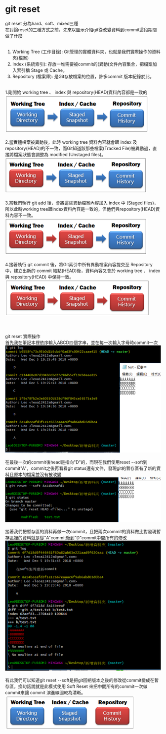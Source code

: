 # git reset
git reset 分為hard、soft、mixed三種<br>
在討論reset的三種方式之前，先來以圖示介紹git從改變資料到commit這段期間做了什麼<br><br>
1. Working Tree (工作目錄):  Git管理的實體資料夾，也就是我們實際操作的資料夾(檔案)<br>
2. Index (系統索引):  存放一堆需要被commit的(異動)文件內容集合，把檔案加入索引稱 Stage 或 Cache。<br>
3. Repository (檔案庫):  是Git存放檔案的位置，許多commit 版本紀錄於此。<br><br>

1.剛開始 working tree 、 index 與 repository(HEAD)資料內容都是一致的<br>
![image](https://github.com/ITE03050654/git_reset/blob/master/commit1.PNG)</br></br>
2.當實體檔案被異動後，此時 working tree 資料內容就會跟 index 及 repository(HEAD)的不一致，而Git知道該那些檔案(Tracked File)被異動過，直接將檔案狀態會調整為 modified (Unstaged files)。<br>
![image](https://github.com/ITE03050654/git_reset/blob/master/commit2.PNG)</br></br>
3.當我們執行 git add 後，會將這些異動檔案內容加入 index 中 (Staged files)，所以此時working tree跟index資料內容是一致的，但他們與repository(HEAD)資料內容不一致。</br>
![image](https://github.com/ITE03050654/git_reset/blob/master/commit3.PNG)</br></br>
4.接著執行 git commit 後，將Git索引中所有異動檔案內容提交至 Repository 中，建立出新的 commit 結點(HEAD)後，資料內容又會於 working tree 、 index 與 repository(HEAD) 中保持一致。</br>
![image](https://github.com/ITE03050654/git_reset/blob/master/commit4.PNG)</br></br>
</br></br>
git reset 實際操作</br>
首先我在筆記本裡依序輸入ABCD四個字串，並在每一次輸入字母時commit一次</br>
![image](https://github.com/ITE03050654/git_reset/blob/master/soft1.PNG)</br></br>
在最後一次的commit後head是指向"D"的，而現在我們使用reset --soft到commit"A"，commit之後再看看git status還有文件，發現git的暫存區有了新的資料且原本的檔案並沒有被改變</br>
![image](https://github.com/ITE03050654/git_reset/blob/master/soft2.PNG)</br></br>
接著我們把暫存區的資料再做一次commit，且把兩次commit的資料做比對發現暫存區裡的資料就是從"A"commit後到"D"commit中間所有的修改</br>
![image](https://github.com/ITE03050654/git_reset/blob/master/soft3.PNG)</br></br>
有此我們可以知道git reset --soft是把git回朔版本之後的修改從commit變成在暫存區，換句話說就是此模式使用 Soft Reset 來把中間所有的commit一次做commit來讓 commit 演進線圖較為清晰。</br>
![image](https://github.com/ITE03050654/git_reset/blob/master/soft4.PNG)</br></br>
